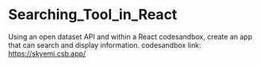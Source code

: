 # Searching_Tool_in_React
Using an open dataset API and within a React codesandbox, create an app that can search and display information.
codesandbox link: https://skyemi.csb.app/
